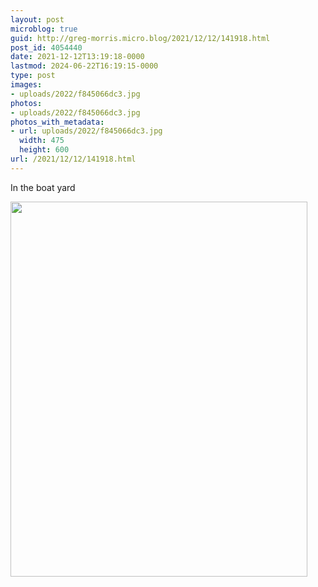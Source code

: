 ```yaml
---
layout: post
microblog: true
guid: http://greg-morris.micro.blog/2021/12/12/141918.html
post_id: 4054440
date: 2021-12-12T13:19:18-0000
lastmod: 2024-06-22T16:19:15-0000
type: post
images:
- uploads/2022/f845066dc3.jpg
photos:
- uploads/2022/f845066dc3.jpg
photos_with_metadata:
- url: uploads/2022/f845066dc3.jpg
  width: 475
  height: 600
url: /2021/12/12/141918.html
---
```

In the boat yard

<img src="uploads/2022/f845066dc3.jpg" width="475" height="600" alt="" />
